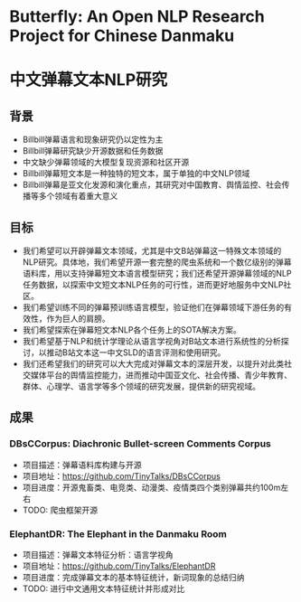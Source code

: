 # Butterfly: An Open NLP Research Project for Chinese Danmaku
# 中文弹幕文本NLP研究

## 背景
- Billbill弹幕语言和现象研究仍以定性为主
- Billbill弹幕研究缺少开源数据和任务数据
- 中文缺少弹幕领域的大模型复现资源和社区开源
- Billbill弹幕短文本是一种独特的短文本，属于单独的中文NLP领域
- Billbill弹幕是亚文化发源和演化重点，其研究对中国教育、舆情监控、社会传播等多个领域有着重大意义

## 目标
- 我们希望可以开辟弹幕文本领域，尤其是中文B站弹幕这一特殊文本领域的NLP研究。具体地，我们希望开源一套完整的爬虫系统和一个数亿级别的弹幕语料库，用以支持弹幕短文本语言模型研究；我们还希望开源弹幕领域的NLP任务数据，以探索中文短文本NLP任务的可行性，进而更好地服务中文NLP社区。
- 我们希望训练不同的弹幕预训练语言模型，验证他们在弹幕领域下游任务的有效性，作为巨人的肩膀。
- 我们希望探索在弹幕短文本NLP各个任务上的SOTA解决方案。
- 我们希望基于NLP和统计学理论从语言学视角对B站文本进行系统性的分析探讨，以推动B站文本这一中文SLD的语言评测和使用研究。
- 我们还希望我们的研究可以大大完成对弹幕文本的深层开发，以提升对此类社交媒体平台的舆情监控能力，进而推动中国亚文化、社会传播、青少年教育、群体、心理学、语言学等多个领域的研究发展，提供新的研究视域。

## 成果
### DBsCCorpus: Diachronic Bullet-screen Comments Corpus
- 项目描述：弹幕语料库构建与开源
- 项目地址：https://github.com/TinyTalks/DBsCCorpus
- 项目进度：开源鬼畜类、电竞类、动漫类、疫情类四个类别弹幕共约100m左右
- TODO: 爬虫框架开源

### ElephantDR: The Elephant in the Danmaku Room
- 项目描述：弹幕文本特征分析：语言学视角
- 项目地址：https://github.com/TinyTalks/ElephantDR
- 项目进度：完成弹幕文本的基本特征统计，新词现象的总结归纳
- TODO: 进行中文通用文本特征统计并形成对比
